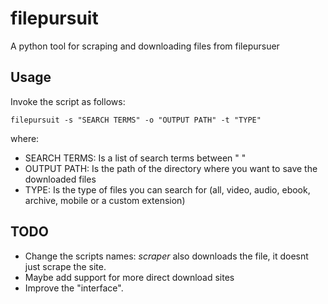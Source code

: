 # filepursuit

A python tool for scraping and downloading files from filepursuer

## Usage
Invoke the script as follows:

    filepursuit -s "SEARCH TERMS" -o "OUTPUT PATH" -t "TYPE"

where:

* SEARCH TERMS: Is a list of search terms between " "
* OUTPUT PATH: Is the path of the directory where you want to save the
downloaded files
* TYPE: Is the type of files you can search for (all, video, audio,
ebook, archive, mobile or a custom extension)


## TODO

* Change the scripts names: *scraper* also downloads the file, it doesnt
just scrape the site.
* Maybe add support for more direct download sites
* Improve the "interface".